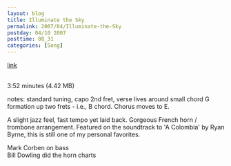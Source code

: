 ```yaml
---
layout: blog
title: Illuminate the Sky
permalink: 2007/04/Illuminate-the-Sky
postday: 04/10 2007
posttime: 08_31
categories: [Song]
---
```


<a href="http://kristeraxel.com/media/vault/02illuminatethesky.mp3">link</a>

<br />3:52 minutes (4.42 MB)<p>notes: standard tuning, capo 2nd fret, verse lives around small chord G formation up two frets - i.e., B chord. Chorus moves to E.</p>
<p>A slight jazz feel, fast tempo yet laid back. Gorgeous French horn / trombone arrangement. Featured on the soundtrack to &#039;A Colombia&#039; by Ryan Byrne, this is still one of my personal favorites.</p>
<p>Mark Corben on bass<br />
Bill Dowling did the horn charts</p>
